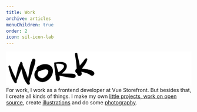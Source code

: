 ```yaml
---
title: Work
archive: articles
menuChildren: true
order: 2
icon: sil-icon-lab
---
```


![Work](/assets/title-work.svg) For work, I work as a frontend developer at Vue Storefront. But besides that, I create all kinds of things. I make my own [little projects, work on open source](/work/code), create [illustrations](/work/illustration) and do some [photography](/work/photography).
